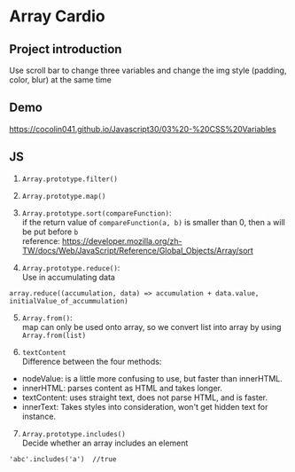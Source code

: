 # Array Cardio

## Project introduction
Use scroll bar to change three variables and change the img style (padding, color, blur) at the same time

## Demo
https://cocolin041.github.io/Javascript30/03%20-%20CSS%20Variables

## JS
1. ```Array.prototype.filter()```
2. ```Array.prototype.map()```
3. ```Array.prototype.sort(compareFunction)```:<br>
if the return value of ```compareFunction(a, b)``` is smaller than 0, then ```a``` will be put before ```b```<br>
reference: https://developer.mozilla.org/zh-TW/docs/Web/JavaScript/Reference/Global_Objects/Array/sort

4. ```Array.prototype.reduce()```:<br>
Use in accumulating data<br>
```
array.reduce((accumulation, data) => accumulation + data.value, initialValue_of_accummulation)
```

5. ```Array.from()```: <br>
map can only be used onto array, so we convert list into array by using ```Array.from(list)```

6. ```textContent```<br>
Difference between the four methods:<br>
* nodeValue: is a little more confusing to use, but faster than innerHTML.
* innerHTML: parses content as HTML and takes longer.
* textContent: uses straight text, does not parse HTML, and is faster.
* innerText: Takes styles into consideration, won't get hidden text for instance.

7. ```Array.prototype.includes()```<br>
Decide whether an array includes an element<br>
```
'abc'.includes('a')  //true
```

